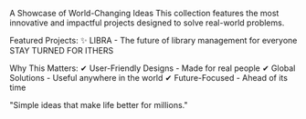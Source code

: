 A Showcase of World-Changing Ideas
This collection features the most innovative and impactful projects designed to solve real-world problems.

Featured Projects:
✨ LIBRA - The future of library management for everyone
STAY TURNED FOR ITHERS

Why This Matters:
✔ User-Friendly Designs - Made for real people
✔ Global Solutions - Useful anywhere in the world
✔ Future-Focused - Ahead of its time

"Simple ideas that make life better for millions."
